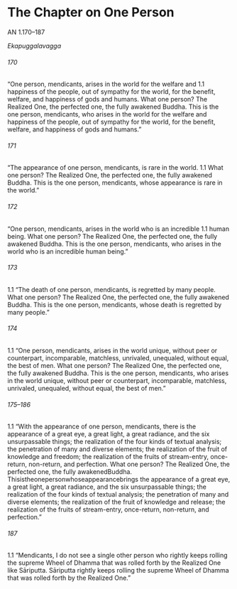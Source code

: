 # The Chapter on One Person

AN 1.170–187

_Ekapuggalavagga_

###### 170

“One person, mendicants, arises in the world for the welfare and 1.1
happiness of the people, out of sympathy for the world, for the
benefit, welfare, and happiness of gods and humans. What one
person? The Realized One, the perfected one, the fully awakened
Buddha. This is the one person, mendicants, who arises in the
world for the welfare and happiness of the people, out of sympathy
for the world, for the benefit, welfare, and happiness of gods and
humans.”

###### 171

“The appearance of one person, mendicants, is rare in the world. 1.1
What one person? The Realized One, the perfected one, the fully
awakened Buddha. This is the one person, mendicants, whose
appearance is rare in the world.”

###### 172

“One person, mendicants, arises in the world who is an incredible 1.1
human being. What one person? The Realized One, the perfected
one, the fully awakened Buddha. This is the one person, mendicants, who arises in the world who is an incredible human being.”
###### 173

1.1 “The death of one person, mendicants, is regretted by many people.
What one person? The Realized One, the perfected one, the fully
awakened Buddha. This is the one person, mendicants, whose
death is regretted by many people.”

###### 174

1.1 “One person, mendicants, arises in the world unique, without peer
or counterpart, incomparable, matchless, unrivaled, unequaled,
without equal, the best of men. What one person? The Realized
One, the perfected one, the fully awakened Buddha. This is the one
person, mendicants, who arises in the world unique, without peer
or counterpart, incomparable, matchless, unrivaled, unequaled,
without equal, the best of men.”

###### 175–186

1.1 “With the appearance of one person, mendicants, there is the appearance of a great eye, a great light, a great radiance, and the six
unsurpassable things; the realization of the four kinds of textual
analysis; the penetration of many and diverse elements; the realization of the fruit of knowledge and freedom; the realization of
the fruits of stream-entry, once-return, non-return, and perfection.
What one person? The Realized One, the perfected one, the fully
awakenedBuddha. Thisistheonepersonwhoseappearancebrings
the appearance of a great eye, a great light, a great radiance, and
the six unsurpassable things; the realization of the four kinds of
textual analysis; the penetration of many and diverse elements; the
realization of the fruit of knowledge and release; the realization of
the fruits of stream-entry, once-return, non-return, and perfection.”

###### 187

1.1 “Mendicants, I do not see a single other person who rightly keeps
rolling the supreme Wheel of Dhamma that was rolled forth by
the Realized One like Sāriputta. Sāriputta rightly keeps rolling the
supreme Wheel of Dhamma that was rolled forth by the Realized
One.”

